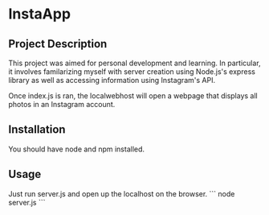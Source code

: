 <h1>InstaApp</h1>

<h2>Project Description</h2>
This project was aimed for personal development and learning. In particular, it involves familarizing myself with server creation
using Node.js's express library as well as accessing information using Instagram's API.

Once index.js is ran, the localwebhost will open a webpage that displays all photos in an Instagram account. 

<h2>Installation</h2>
You should have node and npm installed. 

<h2>Usage</h2>
Just run server.js and open up the localhost on the browser. 
```
node server.js
```
